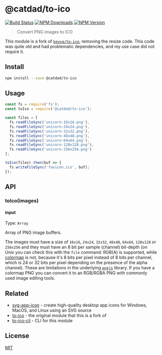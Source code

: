 # @catdad/to-ico

[![Build Status][travis.svg]][travis.link] [![NPM Downloads][npm-downloads.svg]][npm.link] [![NPM Version][npm-version.svg]][npm.link]

[travis.svg]: https://travis-ci.com/catdad-experiments/to-ico.svg?branch=master
[travis.link]: https://travis-ci.com/catdad-experiments/to-ico
[npm-downloads.svg]: https://img.shields.io/npm/dm/@catdad/to-ico.svg
[npm.link]: https://www.npmjs.com/package/@catdad/to-ico
[npm-version.svg]: https://img.shields.io/npm/v/@catdad/to-ico.svg

> Convert PNG images to ICO

This module is a fork of [`kevva/to-ico`](https://github.com/kevva/to-ico), removing the resize code. This code was quite old and had problematic dependencies, and my use case did not require it.

## Install

```bash
npm install --save @catdad/to-ico
```

## Usage

```js
const fs = require('fs');
const toIco = require('@catdad/to-ico');

const files = [
  fs.readFileSync('unicorn-16x16.png'),
  fs.readFileSync('unicorn-24x24.png'),
  fs.readFileSync('unicorn-32x32.png'),
  fs.readFileSync('unicorn-48x48.png'),
  fs.readFileSync('unicorn-64x64.png'),
  fs.readFileSync('unicorn-128x128.png'),
  fs.readFileSync('unicorn-256x256.png')
];

toIco(files).then(buf => {
  fs.writeFileSync('favicon.ico', buf);
});
```

## API

### toIco(images)

#### input

Type: `Array`

Array of PNG image buffers.

The images must have a size of `16x16`, `24x24`, `32x32`, `48x48`, `64x64`, `128x128` or `256x256` and they must have an 8 bit per sample (channel) bit-depth (on Unix you can check this with the `file` command: RGB(A) is supported, while [colormap](https://en.wikipedia.org/wiki/Indexed_color) is not, because it's 8 bits per pixel instead of 8 bits per channel, which is 24 or 32 bits per pixel depending on the presence of the alpha channel). These are limitations in the underlying [`pngjs`](https://github.com/lukeapage/pngjs#pngjs) library. If you have a colormap PNG you can convert it to an RGB/RGBA PNG with commonly used image editing tools.

## Related

* [svg-app-icon](https://github.com/catdad/svg-app-icon) - create high-quality desktop app icons for Windows, MacOS, and Linux using an SVG source
* [to-ico](https://github.com/kevva/to-ico) - the original module that this is a fork of
* [to-ico-cli](https://github.com/kevva/to-ico-cli) - CLI for this module

## License

[MIT](license)
